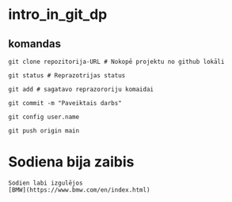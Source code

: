 # intro_in_git_dp


## komandas
```
git clone repozitorija-URL # Nokopē projektu no github lokāli

git status # Reprazotrijas status 

git add # sagatavo reprazororiju komaidai

git commit -m "Paveiktais darbs" 

git config user.name

git push origin main 
```
# Sodiena bija zaibis 
``` 
Sodien labi izgulējos
[BMW](https://www.bmw.com/en/index.html)
```
##
